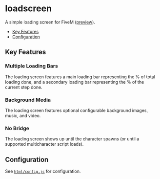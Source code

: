 # loadscreen

A simple loading screen for FiveM ([preview]).

- [Key Features](#key-features)
- [Configuration](#configuration)

## Key Features

### Multiple Loading Bars

The loading screen features a main loading bar representing the % of total
loading done, and a secondary loading bar representing the % of the current
step done.

### Background Media

The loading screen features optional configurable background images, music,
and video.

### No Bridge

The loading screen shows up until the character spawns (or until a supported
multicharacter script loads).

## Configuration

See [`html/config.js`](./html/config.js) for configuration.

[preview]: https://www.youtube.com/watch?v=gsMDuZzDStE
